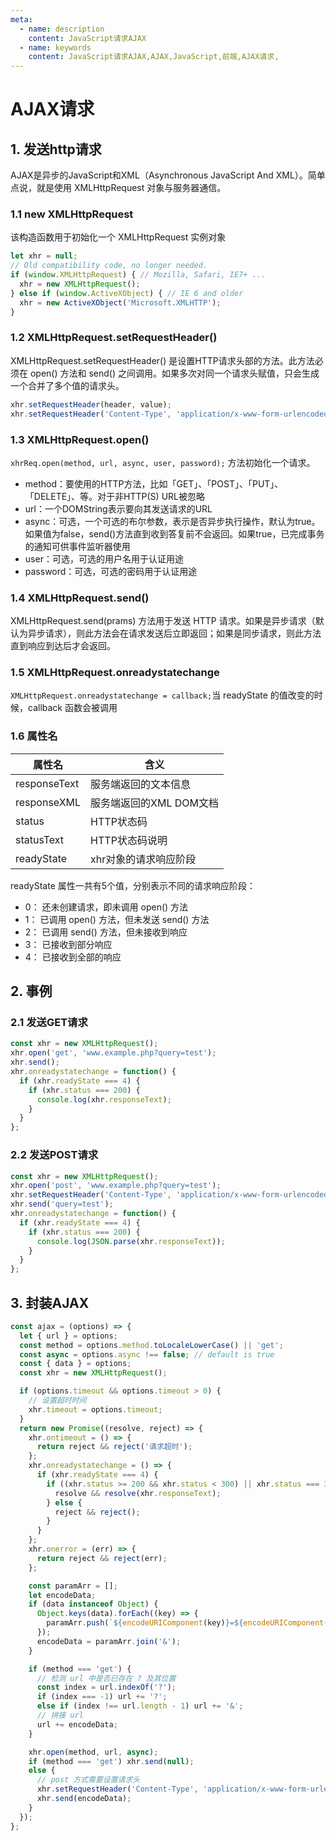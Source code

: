 ```yaml
---
meta:
  - name: description
    content: JavaScript请求AJAX
  - name: keywords
    content: JavaScript请求AJAX,AJAX,JavaScript,前端,AJAX请求,
---
```

# AJAX请求

## 1. 发送http请求

AJAX是异步的JavaScript和XML（Asynchronous JavaScript And XML）。简单点说，就是使用 XMLHttpRequest 对象与服务器通信。

### 1.1 new XMLHttpRequest

该构造函数用于初始化一个 XMLHttpRequest 实例对象

```js
let xhr = null;
// Old compatibility code, no longer needed.
if (window.XMLHttpRequest) { // Mozilla, Safari, IE7+ ...
  xhr = new XMLHttpRequest();
} else if (window.ActiveXObject) { // IE 6 and older
  xhr = new ActiveXObject('Microsoft.XMLHTTP');
}
```

### 1.2 XMLHttpRequest.setRequestHeader()

XMLHttpRequest.setRequestHeader() 是设置HTTP请求头部的方法。此方法必须在  open() 方法和 send() 之间调用。如果多次对同一个请求头赋值，只会生成一个合并了多个值的请求头。

```js
xhr.setRequestHeader(header, value);
xhr.setRequestHeader('Content-Type', 'application/x-www-form-urlencoded');
```

### 1.3 XMLHttpRequest.open()

`xhrReq.open(method, url, async, user, password);` 方法初始化一个请求。

+ method：要使用的HTTP方法，比如「GET」、「POST」、「PUT」、「DELETE」、等。对于非HTTP(S) URL被忽略
+ url：一个DOMString表示要向其发送请求的URL
+ async：可选，一个可选的布尔参数，表示是否异步执行操作，默认为true。如果值为false，send()方法直到收到答复前不会返回。如果true，已完成事务的通知可供事件监听器使用
+ user：可选，可选的用户名用于认证用途
+ password：可选，可选的密码用于认证用途

### 1.4 XMLHttpRequest.send()

XMLHttpRequest.send(prams) 方法用于发送 HTTP 请求。如果是异步请求（默认为异步请求），则此方法会在请求发送后立即返回；如果是同步请求，则此方法直到响应到达后才会返回。

### 1.5 XMLHttpRequest.onreadystatechange

`XMLHttpRequest.onreadystatechange = callback;`当 readyState 的值改变的时候，callback 函数会被调用

### 1.6 属性名

属性名 | 含义
---|---
responseText|服务端返回的文本信息
responseXML|服务端返回的XML DOM文档
status|HTTP状态码
statusText|HTTP状态码说明
readyState|xhr对象的请求响应阶段

readyState 属性一共有5个值，分别表示不同的请求响应阶段：

+ 0： 还未创建请求，即未调用 open() 方法
+ 1： 已调用 open() 方法，但未发送 send() 方法
+ 2： 已调用 send() 方法，但未接收到响应
+ 3： 已接收到部分响应
+ 4： 已接收到全部的响应

## 2. 事例

### 2.1 发送GET请求

```js
const xhr = new XMLHttpRequest();
xhr.open('get', 'www.example.php?query=test');
xhr.send();
xhr.onreadystatechange = function() {
  if (xhr.readyState === 4) {
    if (xhr.status === 200) {
      console.log(xhr.responseText);
    }
  }
};
```

### 2.2 发送POST请求

```js
const xhr = new XMLHttpRequest();
xhr.open('post', 'www.example.php?query=test');
xhr.setRequestHeader('Content-Type', 'application/x-www-form-urlencoded');
xhr.send('query=test');
xhr.onreadystatechange = function() {
  if (xhr.readyState === 4) {
    if (xhr.status === 200) {
      console.log(JSON.parse(xhr.responseText));
    }
  }
};
```

## 3. 封装AJAX

```js
const ajax = (options) => {
  let { url } = options;
  const method = options.method.toLocaleLowerCase() || 'get';
  const async = options.async !== false; // default is true
  const { data } = options;
  const xhr = new XMLHttpRequest();

  if (options.timeout && options.timeout > 0) {
    // 设置超时时间
    xhr.timeout = options.timeout;
  }
  return new Promise((resolve, reject) => {
    xhr.ontimeout = () => {
      return reject && reject('请求超时');
    };
    xhr.onreadystatechange = () => {
      if (xhr.readyState === 4) {
        if ((xhr.status >= 200 && xhr.status < 300) || xhr.status === 304) {
          resolve && resolve(xhr.responseText);
        } else {
          reject && reject();
        }
      }
    };
    xhr.onerror = (err) => {
      return reject && reject(err);
    };

    const paramArr = [];
    let encodeData;
    if (data instanceof Object) {
      Object.keys(data).forEach((key) => {
        paramArr.push(`${encodeURIComponent(key)}=${encodeURIComponent(data[key])}`);
      });
      encodeData = paramArr.join('&');
    }

    if (method === 'get') {
      // 检测 url 中是否已存在 ? 及其位置
      const index = url.indexOf('?');
      if (index === -1) url += '?';
      else if (index !== url.length - 1) url += '&';
      // 拼接 url
      url += encodeData;
    }

    xhr.open(method, url, async);
    if (method === 'get') xhr.send(null);
    else {
      // post 方式需要设置请求头
      xhr.setRequestHeader('Content-Type', 'application/x-www-form-urlencoded;charset=UTF-8');
      xhr.send(encodeData);
    }
  });
};
```

